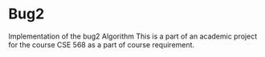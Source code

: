 # Bug2
Implementation of the bug2 Algorithm
This is a part of an academic project for the course CSE 568 as a part of course requirement.

